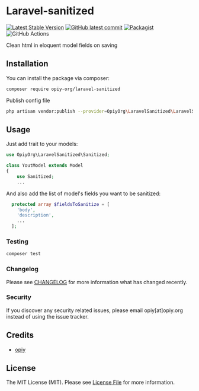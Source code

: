 # Laravel-sanitized
[![Latest Stable Version](http://poser.pugx.org/opiy-org/laravel-sanitized/v)](https://packagist.org/packages/opiy-org/laravel-sanitized)
[![GitHub latest commit](https://badgen.net/github/last-commit/opiy-org/laravel-sanitized)](https://GitHub.com/opiy-org/laravel-sanitized/commit/)
[![Packagist](https://img.shields.io/github/release/opiy-org/laravel-sanitized.svg?style=flat)](https://packagist.org/packages/opiy-org/laravel-sanitized/)
![GitHub Actions](https://github.com/opiy-org/laravel-sanitized/actions/workflows/main.yml/badge.svg)

Clean html in eloquent model fields on saving

## Installation

You can install the package via composer:

```bash
composer require opiy-org/laravel-sanitized
```

Publish config file
```bash 
php artisan vendor:publish --provider=OpiyOrg\LaravelSanitized\LaravelSanitizedServiceProvider"
```

## Usage

Just add trait to your models:

```php
use OpiyOrg\LaravelSanitized\Sanitized;

class YoutModel extends Model
{
    use Sanitized;
    ...
```

And also add the list of model's fields you want to be sanitized:

```php
  protected array $fieldsToSanitize = [
    'body',
    'description',
    ...
  ];
```

### Testing

```bash
composer test
```

### Changelog

Please see [CHANGELOG](CHANGELOG.md) for more information what has changed recently.

### Security

If you discover any security related issues, please email opiy[at]opiy.org instead of using the issue tracker.

## Credits

- [opiy](https://github.com/opiy-org)

## License

The MIT License (MIT). Please see [License File](LICENSE.md) for more information.
